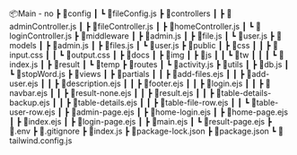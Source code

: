 📦Main - no
┣ 📂config
┃ ┗ 📜fileConfig.js
┣ 📂controllers
┃ ┣ 📜adminController.js
┃ ┣ 📜fileController.js
┃ ┣ 📜homeController.js
┃ ┗ 📜loginController.js
┣ 📂middleware
┃ ┣ 📜admin.js
┃ ┣ 📜file.js
┃ ┗ 📜user.js
┣ 📂models
┃ ┣ 📜admin.js
┃ ┣ 📜files.js
┃ ┗ 📜user.js
┣ 📂public
┃ ┣ 📂css
┃ ┃ ┣ 📜input.css
┃ ┃ ┗ 📜output.css
┃ ┣ 📂docs
┃ ┣ 📂img
┃ ┣ 📂js
┃ ┃ ┗ 📂tw
┃ ┃ ┃ ┗ 📜index.js
┃ ┣ 📂result
┃ ┗ 📂temp
┣ 📂routes
┃ ┗ 📜activity.js
┣ 📂utils
┃ ┣ 📜db.js
┃ ┗ 📜stopWord.js
┣ 📂views
┃ ┣ 📂partials
┃ ┃ ┣ 📜add-files.ejs
┃ ┃ ┣ 📜add-user.ejs
┃ ┃ ┣ 📜description.ejs
┃ ┃ ┣ 📜footer.ejs
┃ ┃ ┣ 📜login.ejs
┃ ┃ ┣ 📜navbar.ejs
┃ ┃ ┣ 📜result-none.ejs
┃ ┃ ┣ 📜result.ejs
┃ ┃ ┣ 📜table-details-backup.ejs
┃ ┃ ┣ 📜table-details.ejs
┃ ┃ ┣ 📜table-file-row.ejs
┃ ┃ ┗ 📜table-user-row.ejs
┃ ┣ 📜admin-page.ejs
┃ ┣ 📜home-login.ejs
┃ ┣ 📜home-page.ejs
┃ ┣ 📜index.ejs
┃ ┣ 📜login-page.ejs
┃ ┣ 📜main.ejs
┃ ┗ 📜result-page.ejs
┣ 📜.env
┣ 📜.gitignore
┣ 📜index.js
┣ 📜package-lock.json
┣ 📜package.json
┗ 📜tailwind.config.js
